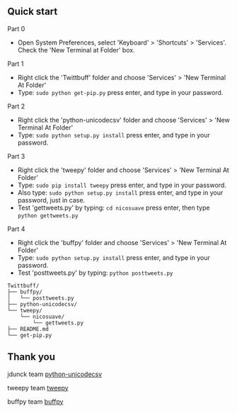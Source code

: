 ## Quick start

Part 0 

- Open System Preferences, select 'Keyboard' > 'Shortcuts' > 'Services'. Check the 'New Terminal at Folder' box.

Part 1

- Right click the 'Twittbuff' folder and choose 'Services' > 'New Terminal At Folder'
- Type: `sudo python get-pip.py` press enter, and type in your password.

Part 2

- Right click the 'python-unicodecsv' folder and choose 'Services' > 'New Terminal At Folder'
- Type: `sudo python setup.py install` press enter, and type in your password.

Part 3

- Right click the 'tweepy' folder and choose 'Services' > 'New Terminal At Folder'
- Type: `sudo pip install tweepy` press enter, and type in your password.
- Also type: `sudo python setup.py install` press enter, and type in your password, just in case.
- Test 'gettweets.py' by typing: `cd nicosuave` press enter, then type `python gettweets.py`

Part 4 

- Right click the 'buffpy' folder and choose 'Services' > 'New Terminal At Folder'
- Type: `sudo python setup.py install` press enter, and type in your password.
- Test 'posttweets.py' by typing: `python posttweets.py`

```
Twittbuff/
├── buffpy/
│   └── posttweets.py
├── python-unicodecsv/
└── tweepy/
	└── nicosuave/
		└── gettweets.py
├── README.md
└── get-pip.py
```

## Thank you

jdunck team [python-unicodecsv](https://github.com/jdunck/python-unicodecsv)

tweepy team [tweepy](https://github.com/tweepy/tweepy)

buffpy team [buffpy](https://github.com/vtemian/buffpy)
